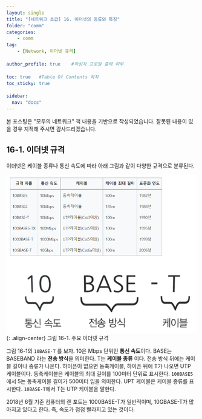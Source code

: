 ```yaml
---
layout: single
title: "[네트워크 초급] 16. 이더넷의 종류와 특징"
folder: "comm"
categories:
    - comm
tag:
    - [Network, 이더넷 규격]

author_profile: true    #작성자 프로필 출력 여부

toc: true   #Table Of Contents 목차 
toc_sticky: true

sidebar:
  nav: "docs"
---
```


본 포스팅은 "모두의 네트워크" 책 내용을 기반으로 작성되었습니다.
잘못된 내용이 있을 경우 지적해 주시면 감사드리겠습니다.

## 16-1. 이더넷 규격
이더넷은 케이블 종류나 통신 속도에 따라 아래 그림과 같이 다양한 규격으로 분류된다.

![그림 16-1. 주요 이더넷 규격](/assets/images/comm/16-1.png)
{: .align-center}
그림 16-1. 주요 이더넷 규격

그림 16-1의 ``10BASE-T`` 를 보자. 10은 Mbps 단위인 **통신 속도**이다. BASE는 BASEBAND 라는 **전송 방식**을 의미한다. T는 **케이블 종류** 이다. 전송 방식 뒤에는 케이블 길이나 종류가 나온다. 하이픈이 없으면 동축케이블, 하이픈 뒤에 T가 나오면 UTP 케이블이다. 동축케이블은 케이블의 최대 길이를 100미터 단위로 표시한다. ``100BASE5`` 에서 5는 동축케이블 길이가 500미터 임을 의미한다. UPT 케이블은 케이블 종류를 표시한다. ``10BASE-T``에서 T는 UTP 케이블을 말한다.

2018년 6월 기준 컴퓨터의 랜 포트는 1000BASE-T가 일반적이며, 10GBASE-T가 많아지고 있다고 한다. 즉, 속도가 점점 빨라지고 있는 것이다.